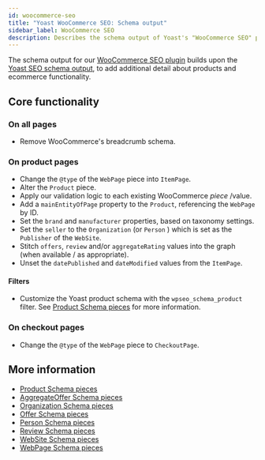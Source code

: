 ```yaml
---
id: woocommerce-seo
title: "Yoast WooCommerce SEO: Schema output"
sidebar_label: WooCommerce SEO
description: Describes the schema output of Yoast's "WooCommerce SEO" plugin for WordPress.
---
```

The schema output for our [WooCommerce SEO plugin](https://yoast.com/wordpress/plugins/yoast-woocommerce-seo/) builds upon the [Yoast SEO schema output](yoast-seo.md), to add additional detail about products and ecommerce functionality.

## Core functionality

### On all pages
* Remove WooCommerce's breadcrumb schema.

### On product pages
* Change the `@type` of the `WebPage` piece into `ItemPage`.
* Alter the `Product` piece.
 * Apply our validation logic to each existing WooCommerce *piece* /value.
 * Add a `mainEntityOfPage` property to the `Product`, referencing the `WebPage` by ID.
 * Set the `brand` and `manufacturer` properties, based on taxonomy settings.
 * Set the `seller` to the `Organization` (or `Person` ) which is set as the `Publisher` of the `WebSite`.
 * Stitch `offers`, `review` and/or `aggregateRating` values into the graph (when available / as appropriate).
 * Unset the `datePublished` and `dateModified` values from the `ItemPage`.

#### Filters
* Customize the Yoast product schema with the `wpseo_schema_product` filter. See [Product Schema pieces](../pieces/product.md) for more information.

### On checkout pages
* Change the `@type` of the `WebPage` piece to `CheckoutPage`.

## More information
* [Product Schema pieces](../pieces/product.md)
* [AggregateOffer Schema pieces](../pieces/aggregateoffer.md)
* [Organization Schema pieces](../pieces/organization.md)
* [Offer Schema pieces](../pieces/offer.md)
* [Person Schema pieces](../pieces/person.md)
* [Review Schema pieces](../pieces/review.md)
* [WebSite Schema pieces](../pieces/website.md)
* [WebPage Schema pieces](../pieces/webpage.md)
